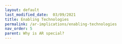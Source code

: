 ```yaml
---
layout: default
last_modified_date:  03/09/2021
title: Enabling Technologies
permalink: /ar-implications/enabling-technologies
nav_order: 5
parent: Why is AR special?
---
```


